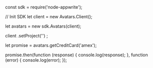 const sdk = require('node-appwrite');

// Init SDK
let client = new Avatars.Client();

let avatars = new sdk.Avatars(client);

client
    .setProject('')
;

let promise = avatars.getCreditCard('amex');

promise.then(function (response) {
    console.log(response);
}, function (error) {
    console.log(error);
});